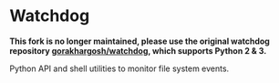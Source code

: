 Watchdog
========

**This fork is no longer maintained, please use the original watchdog repository [gorakhargosh/watchdog](https://github.com/gorakhargosh/watchdog), which supports Python 2 & 3.**

Python API and shell utilities to monitor file system events.
